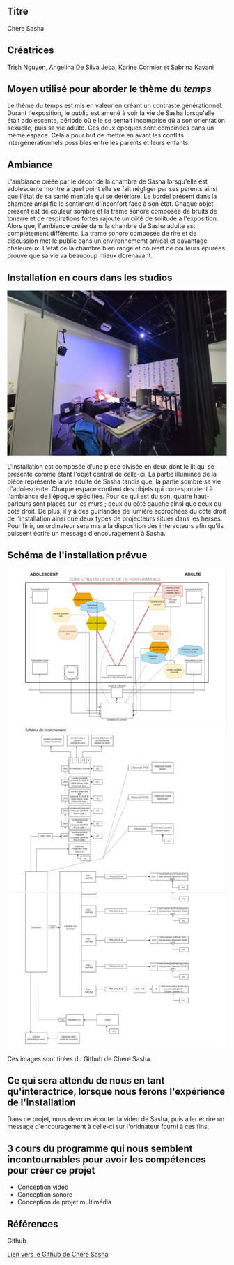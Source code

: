 ## Titre 

Chère Sasha

## Créatrices

Trish Nguyen, Angelina De Silva Jeca, Karine Cormier et Sabrina Kayani

## Moyen utilisé pour aborder le thème du *temps* 

Le thème du temps est mis en valeur en créant un contraste générationnel. Durant l'exposition, le public est amené à voir la vie de Sasha lorsqu'elle était adolescente, période où elle se sentait incomprise dû à son orientation sexuelle, puis sa vie adulte. Ces deux époques sont combinées dans un même espace. Cela a pour but de mettre en avant les conflits intergénérationnels possibles entre les parents et leurs enfants.

## Ambiance

L'ambiance créée par le décor de la chambre de Sasha lorsqu'elle est adolescente montre à quel point elle se fait négliger par ses parents ainsi que l'état de sa santé mentale qui se détériore. Le bordel présent dans la chambre amplifie le sentiment d'inconfort face à son état. Chaque objet présent est de couleur sombre et la trame sonore composée de bruits de tonerre et de respirations fortes rajoute un côté de solitude à l'exposition. Alors que, l'ambiance créée dans la chambre de Sasha adulte est complètement différente. La trame sonore composée de rire et de discussion met le public dans un environnememt amical et davantage chaleureux. L'état de la chambre bien rangé et couvert de couleurs épurées prouve que sa vie va beaucoup mieux dorénavant. 

## Installation en cours dans les studios 

![image de l'installation en cours de Chère Sasha](medias/photographies/photo_installation_projet_1.jpg)

L'installation est composée d’une pièce divisée en deux dont le lit qui se présente comme étant l'objet central de celle-ci. La partie illuminée de la pièce représente la vie adulte de Sasha tandis que, la partie sombre sa vie d'adolescente. Chaque espace contient des objets qui correspondent à l'ambiance de l'époque spécifiée. Pour ce qui est du son, quatre haut-parleurs sont placés sur les murs ; deux du côté gauche ainsi que deux du côté droit. De plus, il y a des guirlandes de lumière accrochées du côté droit de l'installation ainsi que deux types de projecteurs situés dans les herses. Pour finir, un ordinateur sera mis à la disposition des interacteurs afin qu'ils puissent écrire un message d'encouragement à Sasha.

## Schéma de l'installation prévue 

![image du schéma de Chère Sasha](medias/schemas/schema_chere_sasha1.png)
![image du schéma de branchement de Chère Sasha](medias/schemas/schema_chere_sasha2.png)
![image du schéma de branchement de Chère Sasha](medias/schemas/schema_chere_sasha3.png)

Ces images sont tirées du Github de Chère Sasha. 

## Ce qui sera attendu de nous en tant qu'interactrice, lorsque nous ferons l'expérience de l'installation

Dans ce projet, nous devrons écouter la vidéo de Sasha, puis aller écrire un message d'encouragement à celle-ci sur l'oridnateur fourni à ces fins.

## 3 cours du programme qui nous semblent incontournables pour avoir les compétences pour créer ce projet 

 - Conception vidéo
 - Conception sonore
 - Conception de projet multimédia

## Références

Github 

[Lien vers le Github de Chère Sasha](https://github.com/task-tim/Chere-Sasha)
